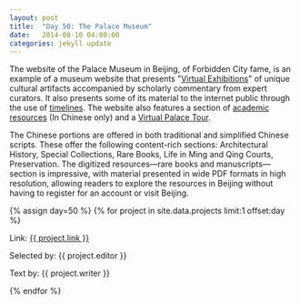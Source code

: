 ```yaml
---
layout: post
title:  "Day 50: The Palace Museum"
date:   2014-08-10 04:00:00
categories: jekyll update
---
```


<!-- Remember to change the date above -->


The website of the Palace Museum in Beijing, of Forbidden City fame, is an example of a museum website that presents "[Virtual Exhibitions](http://www.dpm.org.cn/shtml/2/@/8797.html#145)" of unique cultural artifacts accompanied by scholarly commentary from expert curators. It also presents some of its material to the internet public through the use of [timelines](http://www.dpm.org.cn/shtml/520/@/96565.html). The website also features a section of [academic resources](http://www.dpm.org.cn/shtml/115/@/9036.html#115) (In Chinese only) and a [Virtual Palace Tour](http://www.dpm.org.cn/shtml/2/@/8797.html#149).

The Chinese portions are offered in both traditional and simplified Chinese scripts. These offer the following content-rich sections: Architectural History, Special Collections, Rare Books, Life in Ming and Qing Courts, Preservation. The digitized resources—rare books and manuscripts—section is impressive, with material presented in wide PDF formats in high resolution, allowing readers to explore the resources in Beijing without having to register for an account or visit Beijing.



<!-- Remember to assign the day -->
{% assign day=50 %}
{% for project in site.data.projects limit:1 offset:day %}
<p>Link: <a href="{{ project.link }}">{{ project.link }}</a></p>
<p>Selected by: {{ project.editor }}</p>
<p>Text by: {{ project.writer }}</p>
{% endfor %}
